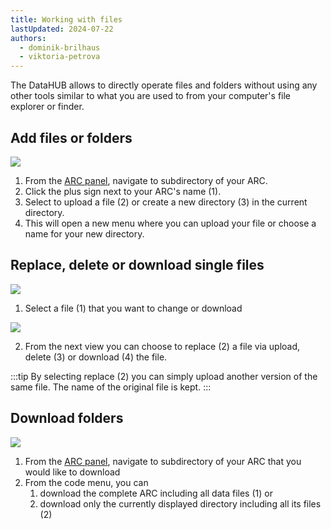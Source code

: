```yaml
---
title: Working with files
lastUpdated: 2024-07-22
authors:
  - dominik-brilhaus
  - viktoria-petrova
---
```


The DataHUB allows to directly operate files and folders without using any other tools similar to what you are used to from your computer's file explorer or finder.

## Add files or folders

![](@images/datahub/datahub-add-files.drawio.png)

1. From the [ARC panel](../datahub-arc-panel), navigate to subdirectory of your ARC. 
2. Click the plus sign next to your ARC's name (1).
3. Select to upload a file (2) or create a new directory (3) in the current directory. 
4. This will open a new menu where you can upload your file or choose a name for your new directory. 

## Replace, delete or download single files

![](@images/datahub/datahub-delete-file01.drawio.png)

1. Select a file (1) that you want to change or download

![](@images/datahub/datahub-delete-file02.drawio.png)

2. From the next view you can choose to replace (2) a file via upload, delete (3) or download (4) the file. 

:::tip
By selecting replace (2) you can simply upload another version of the same file. The name of the original file is kept. 
:::

## Download folders

![](@images/datahub/datahub-download.drawio.png)

1. From the [ARC panel](../datahub-arc-panel), navigate to subdirectory of your ARC that you would like to download
2. From the code menu, you can
   1. download the complete ARC including all data files (1) or 
   2. download only the currently displayed directory including all its files (2)
